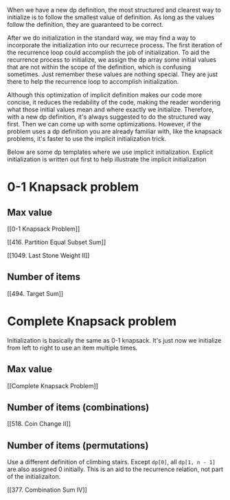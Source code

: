 When we have a new dp definition, the most structured and clearest way to initialize is to follow the smallest value of definition. As long as the values follow the definition, they are guaranteed to be correct. 

After we do initialization in the standard way, we may find a way to incorporate the initialization into our recurrece process. The first iteration of the recurrence loop could accomplish the job of initialization. To aid the recurrence process to initialize, we assign the dp array some initial values that are not within the scope of the definition, which is confusing sometimes. Just remember these values are nothing special. They are just there to help the recurrence loop to accomplish initialization. 

Although this optimization of implicit definition makes our code more concise, it reduces the redability of the code, making the reader wondering what those initial values mean and where exactly we initialize. Therefore, with a new dp definition, it's always suggested to do the structured way first. Then we can come up with some optimizations. However, if the problem uses a dp definition you are already familiar with, like the knapsack problems, it's faster to use the implicit initialization trick. 

Below are some dp templates where we use implicit initialization. Explicit initialization is written out first to help illustrate the implicit initialization

# 0-1 Knapsack problem

## Max value

[[0-1 Knapsack Problem]]

[[416. Partition Equal Subset Sum]]

[[1049. Last Stone Weight II]]

## Number of items

[[494. Target Sum]]

# Complete Knapsack problem

Initialization is basically the same as 0-1 knapsack. It's just now we initialize from left to right to use an item multiple times. 

## Max value

[[Complete Knapsack Problem]]

## Number of items (combinations)

[[518. Coin Change II]]

## Number of items (permutations)

Use a different definition of climbing stairs. Except `dp[0]`, all `dp[1, n - 1]` are also assigned 0 initially. This is an aid to the recurrence relation, not part of the initializaiton. 

[[377. Combination Sum IV]]
